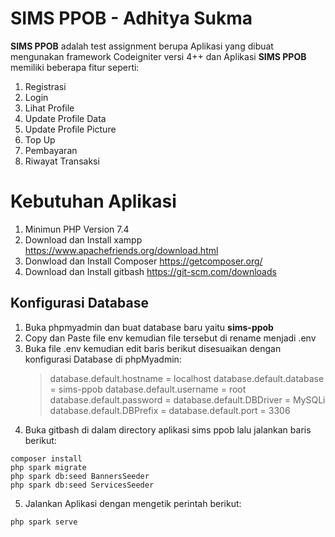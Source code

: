 # SIMS PPOB - Adhitya Sukma

**SIMS PPOB** adalah test assignment berupa Aplikasi yang dibuat mengunakan framework Codeigniter versi 4++ dan Aplikasi **SIMS PPOB** memiliki
beberapa fitur seperti:

1. Registrasi
2. Login
3. Lihat Profile
4. Update Profile Data
5. Update Profile Picture
6. Top Up
7. Pembayaran
8. Riwayat Transaksi

# Kebutuhan Aplikasi

1. Minimun PHP Version 7.4
1. Download dan Install xampp https://www.apachefriends.org/download.html
1. Donwload dan Install Composer https://getcomposer.org/
1. Download dan Install gitbash https://git-scm.com/downloads

## Konfigurasi Database

1. Buka phpmyadmin dan buat database baru yaitu **sims-ppob**
2. Copy dan Paste file env kemudian file tersebut di rename menjadi .env
3. Buka file .env kemudian edit baris berikut disesuaikan dengan konfigurasi Database di phpMyadmin:
   > database.default.hostname = localhost
   > database.default.database = sims-ppob
   > database.default.username = root
   > database.default.password =
   > database.default.DBDriver = MySQLi
   > database.default.DBPrefix =
   > database.default.port = 3306
4. Buka gitbash di dalam directory aplikasi sims ppob lalu jalankan baris berikut:

```
composer install
php spark migrate
php spark db:seed BannersSeeder
php spark db:seed ServicesSeeder
```

5. Jalankan Aplikasi dengan mengetik perintah berikut:

```
php spark serve
```
